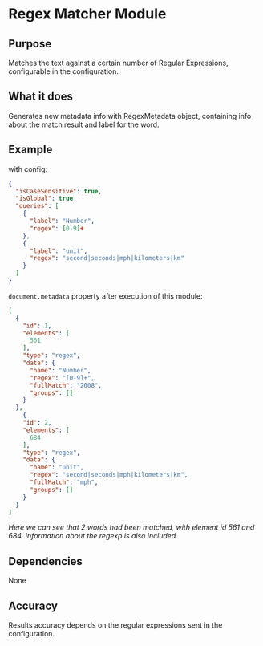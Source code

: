 # Regex Matcher Module

## Purpose

Matches the text against a certain number of Regular Expressions, configurable in the configuration.

## What it does

Generates new metadata info with RegexMetadata object, containing info about the match result and label for the word.

## Example

with config: 
```json
{
  "isCaseSensitive": true,
  "isGlobal": true,
  "queries": [
    {
      "label": "Number",
      "regex": [0-9]+
    },
    {
      "label": "unit",
      "regex": "second|seconds|mph|kilometers|km"
    }
  ]
}
```

`document.metadata` property after execution of this module:
```json
[
  {
    "id": 1,
    "elements": [
      561
    ],
    "type": "regex",
    "data": {
      "name": "Number",
      "regex": "[0-9]+",
      "fullMatch": "2008",
      "groups": []
    }
  },
    {
    "id": 2,
    "elements": [
      684
    ],
    "type": "regex",
    "data": {
      "name": "unit",
      "regex": "second|seconds|mph|kilometers|km",
      "fullMatch": "mph",
      "groups": []
    }
  }
]
```
*Here we can see that 2 words had been matched, with element id 561 and 684. Information about the regexp is also included.*

## Dependencies

None 

## Accuracy

Results accuracy depends on the regular expressions sent in the configuration.